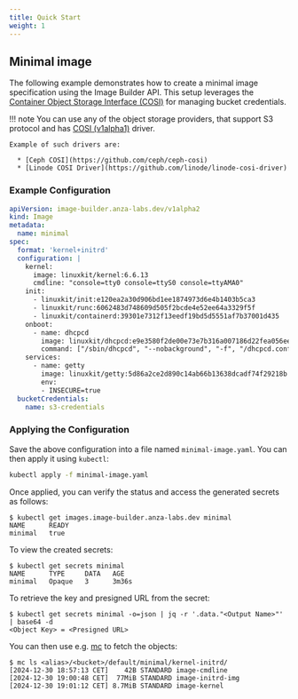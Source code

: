 ```yaml
---
title: Quick Start
weight: 1
---
```


## Minimal image

The following example demonstrates how to create a minimal image specification using the Image Builder API. This setup leverages the [Container Object Storage Interface (COSI)][cosi] for managing bucket credentials.


!!! note
    You can use any of the object storage providers, that support S3 protocol and has [COSI (v1alpha1)][cosi] driver.

    Example of such drivers are:

      * [Ceph COSI](https://github.com/ceph/ceph-cosi)
      * [Linode COSI Driver](https://github.com/linode/linode-cosi-driver)

### Example Configuration

```yaml
apiVersion: image-builder.anza-labs.dev/v1alpha2
kind: Image
metadata:
  name: minimal
spec:
  format: 'kernel+initrd'
  configuration: |
    kernel:
      image: linuxkit/kernel:6.6.13
      cmdline: "console=tty0 console=ttyS0 console=ttyAMA0"
    init:
      - linuxkit/init:e120ea2a30d906bd1ee1874973d6e4b1403b5ca3
      - linuxkit/runc:6062483d748609d505f2bcde4e52ee64a3329f5f
      - linuxkit/containerd:39301e7312f13eedf19bd5d5551af7b37001d435
    onboot:
      - name: dhcpcd
        image: linuxkit/dhcpcd:e9e3580f2de00e73e7b316a007186d22fea056ee
        command: ["/sbin/dhcpcd", "--nobackground", "-f", "/dhcpcd.conf", "-1"]
    services:
      - name: getty
        image: linuxkit/getty:5d86a2ce2d890c14ab66b13638dcadf74f29218b
        env:
        - INSECURE=true
  bucketCredentials:
    name: s3-credentials
```

### Applying the Configuration

Save the above configuration into a file named `minimal-image.yaml`. You can then apply it using `kubectl`:

```sh
kubectl apply -f minimal-image.yaml
```

Once applied, you can verify the status and access the generated secrets as follows:

```
$ kubectl get images.image-builder.anza-labs.dev minimal
NAME      READY
minimal   true
```

To view the created secrets:

```
$ kubectl get secrets minimal
NAME      TYPE     DATA   AGE
minimal   Opaque   3      3m36s
```

To retrieve the key and presigned URL from the secret:

```
$ kubectl get secrets minimal -o=json | jq -r '.data."<Output Name>"' | base64 -d
<Object Key> = <Presigned URL>
```

You can then use e.g. [mc](https://min.io/docs/minio/linux/reference/minio-mc.html) to fetch the objects:

```
$ mc ls <alias>/<bucket>/default/minimal/kernel-initrd/
[2024-12-30 18:57:13 CET]    42B STANDARD image-cmdline
[2024-12-30 19:00:48 CET]  77MiB STANDARD image-initrd-img
[2024-12-30 19:01:12 CET] 8.7MiB STANDARD image-kernel
```

[cosi]: https://github.com/kubernetes-sigs/container-object-storage-interface
